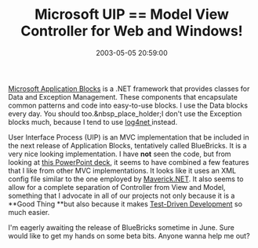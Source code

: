 ﻿---
layout: post
title: "Microsoft UIP == Model View Controller for Web and Windows!"
comments: false
date: 2003-05-05 20:59:00
categories:
 - Technology
subtext-id: b2aba532-5c6d-4daa-8744-343ebaa97afe
alias: /blog/Microsoft-UIP-3d3d-Model-View-Controller-for-Web-and-Windows!.aspx
---


[Microsoft Application Blocks](http://msdn.microsoft.com/library/default.asp?url=/library/en-us/dnbda/html/daab-rm.asp) is a .NET framework that provides classes for Data and Exception Management. These components that encapsulate common patterns and code into easy-to-use blocks. I use the Data blocks every day. You should too.&nbsp_place_holder;I don't use the Exception blocks much, because I tend to use [log4net ](http://sourceforge.net/projects/log4net)instead.

User Interface Process (UIP) is an MVC implementation that be included in the next release of Application Blocks, tentatively called BlueBricks. It is a very nice looking implementation. I have **not** seen the code, but from looking at [this PowerPoint deck](http://www.dotnetguru.org/articles/WebFormsAndStruts/uip/UIP_Overview.ppt), it seems to have combined a few features that I like from other MVC implementations. It looks like it uses an XML config file similar to the one employed by [Maverick.NET](http://mavnet.sourceforge.net/). It also seems to allow for a complete separation of Controller from View and Model, something that I advocate in all of our projects not only because it is a **Good Thing **but also because it makes [Test-Driven Development](http://www.peterprovost.org/wiki/ow.asp?Test%2DDriven%5FDevelopment%5FIn%5F%2ENET) so much easier.

I'm eagerly awaiting the release of BlueBricks sometime in June. Sure would like to get my hands on some beta bits. Anyone wanna help me out?
